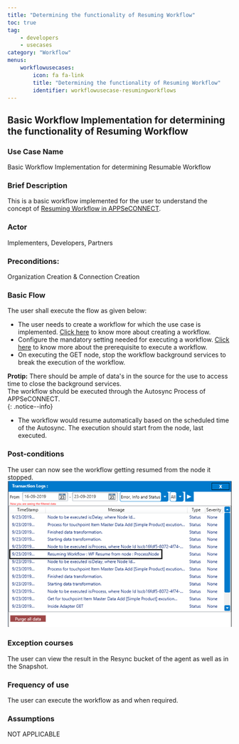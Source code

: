 ```yaml
---
title: "Determining the functionality of Resuming Workflow"
toc: true
tag: 
    - developers
    - usecases
category: "Workflow"           
menus: 
    workflowusecases:
        icon: fa fa-link
        title: "Determining the functionality of Resuming Workflow"
        identifier: workflowusecase-resumingworkflows
---
```


## Basic Workflow Implementation for determining the functionality of Resuming Workflow

### Use Case Name
Basic Workflow Implementation for determining Resumable Workflow

### Brief Description
This is a basic workflow implemented for the user to understand the concept of [Resuming Workflow in APPSeCONNECT](/resuming%20workflows/resuming-workflows/). 

### Actor
Implementers, Developers, Partners

### Preconditions: 
Organization Creation & Connection Creation

### Basic Flow
The user shall execute the flow as given below:  
* The user needs to create a workflow for which the use case is implemented. [Click here](/workflow/steps-to-create-your-first-workflow/) to know more about creating a workflow.  
* Configure the mandatory setting needed for executing a workflow. [Click here](/workflow/deploying-and-executing/) to know more about the prerequisite to execute a workflow.  
* On executing the GET node, stop the workflow background services to break the execution of the workflow.  
        
**Protip:** There should be ample of data's in the source for the use to access time to close the background services.  
            The workflow should be executed through the Autosync Process of APPSeCONNECT.    
 {: .notice--info}  
        
* The workflow would resume automatically based on the scheduled time of the Autosync. The execution should start from the node, last executed.  

### Post-conditions
The user can now see the workflow getting resumed from the node it stopped.
![resuming-workflows-logs](/staticfiles/workflow-management/media/resuming-workflows-logs.png)
### Exception courses
The user can view the result in the Resync bucket of the agent as well as in the Snapshot.

### Frequency of use
The user can execute the workflow as and when required.

### Assumptions
NOT APPLICABLE